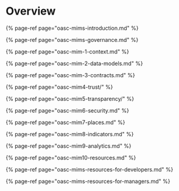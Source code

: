 # Overview

{% page-ref page="oasc-mims-introduction.md" %}

{% page-ref page="oasc-mims-governance.md" %}

{% page-ref page="oasc-mim-1-context.md" %}

{% page-ref page="oasc-mim-2-data-models.md" %}

{% page-ref page="oasc-mim-3-contracts.md" %}

{% page-ref page="oasc-mim4-trust/" %}

{% page-ref page="oasc-mim5-transparency/" %}

{% page-ref page="oasc-mim6-security.md" %}

{% page-ref page="oasc-mim7-places.md" %}

{% page-ref page="oasc-mim8-indicators.md" %}

{% page-ref page="oasc-mim9-analytics.md" %}

{% page-ref page="oasc-mim10-resources.md" %}

{% page-ref page="oasc-mims-resources-for-developers.md" %}

{% page-ref page="oasc-mims-resources-for-managers.md" %}





